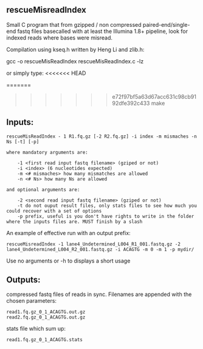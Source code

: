 rescueMisreadIndex
------------------

Small C program that from gzipped / non compressed paired-end/single-end fastq files basecalled with at least the Illumina 1.8+ pipeline, look for indexed reads where bases were misread.

Compilation using kseq.h written by Heng Li and zlib.h:

gcc -o rescueMisReadIndex rescueMisReadIndex.c -lz

or simply type:
<<<<<<< HEAD

=======
>>>>>>> e72f97bf5a63d67acc631c98cb9192dfe392c433
	make

Inputs:
------

	rescueMisReadIndex - 1 R1.fq.gz [-2 R2.fq.gz] -i index -m mismaches -n Ns [-t] [-p] 

	where mandatory arguments are:

	    -1 <first read input fastq filename> (gziped or not)
	    -i <index> (6 nucleotides expected)
	    -m <# mismaches> how many mismatches are allowed
	    -n <# Ns> how many Ns are allowed

	and optional arguments are:

	    -2 <second read input fastq filename> (gziped or not)
	    -t do not ouput result files, only stats files to see how much you could recover with a set of options
	    -p prefix, useful is you don't have rights to write in the folder where the inputs files are. MUST finish by a slash

An example of effective run with an output prefix:

	rescueMisreadIndex -1 lane4_Undetermined_L004_R1_001.fastq.gz -2 lane4_Undetermined_L004_R2_001.fastq.gz -i ACAGTG -m 0 -m 1 -p mydir/

Use no arguments or -h to displays a short usage

Outputs:
-------

compressed fastq files of reads in sync. Filenames are appended with the chosen parameters:

    read1.fq.gz_0_1_ACAGTG.out.gz
    read2.fq.gz_0_1_ACAGTG.out.gz

stats file which sum up:

    read1.fq.gz_0_1_ACAGTG.stats

